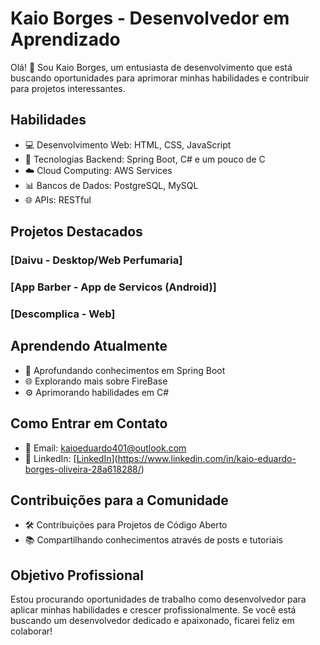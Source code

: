 # Kaio Borges - Desenvolvedor em Aprendizado

Olá! 👋 Sou Kaio Borges, um entusiasta de desenvolvimento que está buscando oportunidades para aprimorar minhas habilidades e contribuir para projetos interessantes.

## Habilidades

- 💻 Desenvolvimento Web: HTML, CSS, JavaScript
- 🚀 Tecnologias Backend: Spring Boot, C# e um pouco de C
- ☁️ Cloud Computing: AWS Services
- 📊 Bancos de Dados: PostgreSQL, MySQL
- 🌐 APIs: RESTful

## Projetos Destacados

### [Daivu - Desktop/Web Perfumaria]
### [App Barber - App de Servicos (Android)]
### [Descomplica - Web]


## Aprendendo Atualmente

- 🌱 Aprofundando conhecimentos em Spring Boot
- 🌐 Explorando mais sobre FireBase
- ⚙️ Aprimorando habilidades em C#

## Como Entrar em Contato

- 📧 Email: kaioeduardo401@outlook.com
- 💼 LinkedIn: [[LinkedIn](https://www.linkedin.com/in/kaioborges/)](https://www.linkedin.com/in/kaio-eduardo-borges-oliveira-28a618288/)


## Contribuições para a Comunidade

- 🛠️ Contribuições para Projetos de Código Aberto
- 📚 Compartilhando conhecimentos através de posts e tutoriais

## Objetivo Profissional

Estou procurando oportunidades de trabalho como desenvolvedor para aplicar minhas habilidades e crescer profissionalmente. Se você está buscando um desenvolvedor dedicado e apaixonado, ficarei feliz em colaborar!
